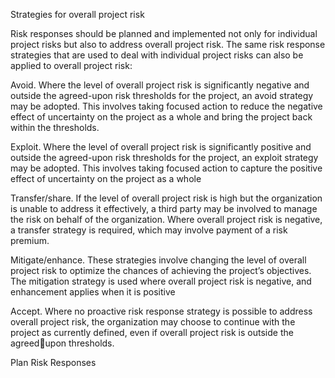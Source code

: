 Strategies for overall 
 project risk

Risk responses should be planned and implemented not only for individual project risks but also to address overall 
project risk. The same risk response strategies that are used to deal with individual project risks can also be applied to 
overall project risk:

Avoid. Where the level of overall project risk is significantly negative and outside the agreed-upon risk 
thresholds for the project, an avoid strategy may be adopted. This involves taking focused action to reduce 
the negative effect of uncertainty on the project as a whole and bring the project back within the thresholds. 

Exploit. Where the level of overall project risk is significantly positive and outside the agreed-upon risk thresholds 
for the project, an exploit strategy may be adopted. This involves taking focused action to capture the positive 
effect of uncertainty on the project as a whole

Transfer/share. If the level of overall project risk is high but the organization is unable to address it effectively, 
a third party may be involved to manage the risk on behalf of the organization. Where overall project risk is 
negative, a transfer strategy is required, which may involve payment of a risk premium.

Mitigate/enhance. These strategies involve changing the level of overall project risk to optimize the chances 
of achieving the project’s objectives. The mitigation strategy is used where overall project risk is negative, and 
enhancement applies when it is positive

Accept. Where no proactive risk response strategy is possible to address overall project risk, the organization 
may choose to continue with the project as currently defined, even if overall project risk is outside the agreedupon thresholds.


Plan Risk Responses

